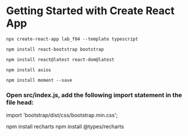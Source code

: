 # Getting Started with Create React App

`npx create-react-app lab_f04 --template typescript`

`npm install react-bootstrap bootstrap`

`npm install react@latest react-dom@latest`

`npm install axios`

 `npm install moment --save`

 ### Open src/index.js, add the following import statement in the file head:
import 'bootstrap/dist/css/bootstrap.min.css';

npm install recharts
npm install @types/recharts